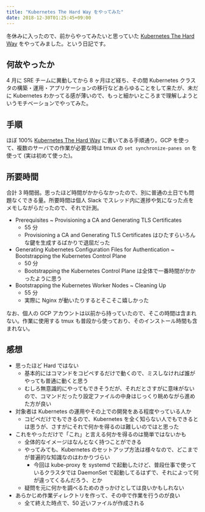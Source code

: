 ```yaml
---
title: "Kubernetes The Hard Way をやってみた"
date: 2018-12-30T01:25:45+09:00
---
```

冬休みに入ったので、前からやってみたいと思っていた [Kubernetes The Hard Way](https://github.com/kelseyhightower/kubernetes-the-hard-way) をやってみました。という日記です。

<!--more-->

## 何故やったか

4 月に SRE チームに異動してから 8 ヶ月ほど経ち、その間 Kubernetes クラスタの構築・運用・アプリケーションの移行などあらゆることをして来たが、未だに Kubernetes わかってる感が薄いので、もっと細かいところまで理解しようというモチベーションでやってみた。

## 手順

ほぼ 100% [Kubernetes The Hard Way](https://github.com/kelseyhightower/kubernetes-the-hard-way) に書いてある手順通り。GCP を使って、複数のサーバでの作業が必要な時は tmux の `set synchronize-panes on` を使って (実は初めて使った)。

## 所要時間

合計 3 時間弱。思ったほど時間がかからなかったので、別に普通の土日でも問題なくできる量。所要時間は個人 Slack でスレッド内に進捗や気になった点をメモしながらだったので、それで計測。

* Prerequisites ~ Provisioning a CA and Generating TLS Certificates
  * 55 分
  * Provisioning a CA and Generating TLS Certificates はひたすらいろんな鍵を生成するばかりで退屈だった
* Generating Kubernetes Configuration Files for Authentication ~ Bootstrapping the Kubernetes Control Plane
  * 50 分
  * Bootstrapping the Kubernetes Control Plane は全体で一番時間がかかったように思う
* Bootstrapping the Kubernetes Worker Nodes ~ Cleaning Up
  * 55 分
  * 実際に Nginx が動いたりするとそこそこ嬉しかった

なお、個人の GCP アカウントは以前から持っていたので、そこの時間は含まれない。作業に使用する tmux も普段から使っており、そのインストール時間も含まれない。

## 感想

* 思ったほど Hard ではない
  * 基本的にはコマンドをコピペするだけで動くので、ミスしなければ誰がやっても普通に動くと思う
  * むしろ無意識的にやってもできそうだが、それだとさすがに意味がないので、コマンドだったり設定ファイルの中身はじっくり眺めながら進めた方が良い
* 対象者は Kubernetes の運用やその上での開発をある程度やっている人か
  * コピペだけでもできるので、Kubernetes を全く知らない人でもできるとは思うが、さすがにそれで何かを得るのは難しいのではと思った
* これをやっただけで「これ」と言える何かを得るのは簡単ではないかも
  * 全体的なイメージはなんとなく持つことができる
  * やってみても、Kubernetes のセットアップ方法は様々なので、どこまでが普遍的な知識なのはわかりづらい
    * 今回は kube-proxy を systemd で起動したけど、普段仕事で使っているクラスタでは DaemonSet で起動してるはずで、それによって何が違ってくるんだろう、とか
  * 疑問を元に何かを調べるためのきっかけとしては良いかもしれない
* あらかじめ作業ディレクトリを作って、その中で作業を行うのが良い
  * 全て終えた時点で、50 近いファイルが作成される
